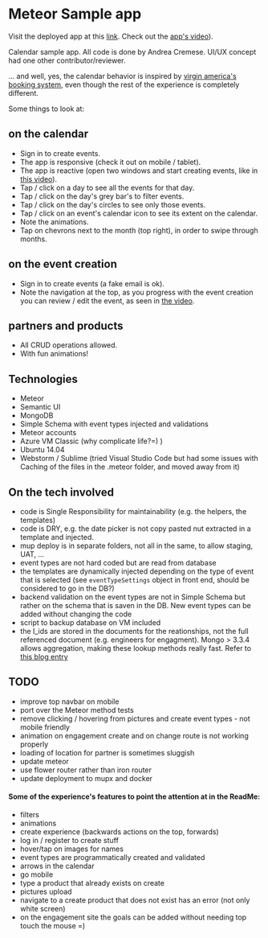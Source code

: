 # Meteor Sample app

Visit the deployed app at this [link](http://demoandrea.cloudapp.net/). Check out the [app's video](https://www.youtube.com/watch?v=Qu03mRNWPbE&t=4s)).

Calendar sample app. All code is done by Andrea Cremese. UI/UX concept had one other contributor/reviewer. 

... and well, yes, the calendar behavior is inspired by [virgin america's booking system](https://www.virginamerica.com/book/rt/a1/sea_bos), even though the rest of the experience is completely different.

Some things to look at:

## on the calendar

- Sign in to create events.
- The app is responsive (check it out on mobile / tablet).
- The app is reactive (open two windows and start creating events, like in [this video](https://www.youtube.com/watch?v=Qu03mRNWPbE&t=4s)).
- Tap / click on a day to see all the events for that day.
- Tap / click on the day's grey bar's to filter events.
- Tap / click on the day's circles to see only those events.
- Tap / click on an event's calendar icon to see its extent on the calendar.
- Note the animations.
- Tap on chevrons next to the month (top right), in order to swipe through months.


## on the event creation

- Sign in to create events (a fake email is ok).
- Note the navigation at the top, as you progress with the event creation you can review / edit the event, as seen in [the video](https://www.youtube.com/watch?v=Qu03mRNWPbE&t=4s).


## partners and products

- All CRUD operations allowed.
- With fun animations!



## Technologies

* Meteor 
* Semantic UI
* MongoDB
* Simple Schema with event types injected and validations
* Meteor accounts
* Azure VM Classic (why complicate life?=) )
* Ubuntu 14.04
* Webstorm / Sublime (tried Visual Studio Code but had some issues with Caching of the files in the .meteor folder, and moved away from it)

## On the tech involved

* code is Single Responsibility for maintainability (e.g. the helpers, the templates)
* code is DRY, e.g. the date picker is not copy pasted nut extracted in a template and injected.
* mup deploy is in separate folders, not all in the same, to allow staging, UAT, ...
* event types are not hard coded but are read from database
* the templates are dynamically injected depending on the type of event that is selected (see `eventTypeSettings` object in front end, should be considered to go in the DB?)
* backend validation on the event types are not in Simple Schema but rather on the schema that is saven in the DB. New event types can be added without changing the code
* script to backup database on VM included
* the I_ids are stored in the documents for the reationships, not the full referenced document (e.g. engineers for engagment). Mongo > 3.3.4 allows aggregation, making these lookup methods really fast. Refer to [this blog entry](http://www.andreacremese.com/2016/09/26/Mongo-Sql-a-comparison/)



## TODO

- improve top navbar on mobile
- port over the Meteor method tests
- remove clicking / hovering from pictures and create event types - not mobile friendly
- animation on engagement create and on change route is not working properly
- loading of location for partner is sometimes sluggish
- update meteor
- use flower router rather than iron router
- update deployment to mupx and docker

#### Some of the experience's features to point the attention at in the ReadMe:

* filters
* animations
* create experience (backwards actions on the top, forwards)
* log in / register to create stuff
* hover/tap on images for names
* event types are programmatically created and validated
* arrows in the calendar
* go mobile
* type a product that already exists on create
* pictures upload
* navigate to a create product that does not exist has an error (not only white screen)
* on the engagement site the goals can be added without needing top touch the mouse =)